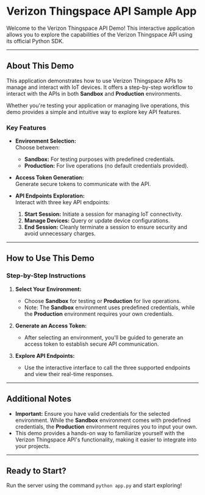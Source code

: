 # Verizon Thingspace API Sample App

Welcome to the Verizon Thingspace API Demo! This interactive application allows you to explore the capabilities of the Verizon Thingspace API using its official Python SDK.

---

## About This Demo

This application demonstrates how to use Verizon Thingspace APIs to manage and interact with IoT devices. It offers a step-by-step workflow to interact with the APIs in both **Sandbox** and **Production** environments.

Whether you're testing your application or managing live operations, this demo provides a simple and intuitive way to explore key API features.

### Key Features

- **Environment Selection:**  
  Choose between:
  - **Sandbox:** For testing purposes with predefined credentials.
  - **Production:** For live operations (no default credentials provided).

- **Access Token Generation:**  
  Generate secure tokens to communicate with the API.

- **API Endpoints Exploration:**  
  Interact with three key API endpoints:
  1. **Start Session:** Initiate a session for managing IoT connectivity.
  2. **Manage Devices:** Query or update device configurations.
  3. **End Session:** Cleanly terminate a session to ensure security and avoid unnecessary charges.

---

## How to Use This Demo

### Step-by-Step Instructions

1. **Select Your Environment:**
   - Choose **Sandbox** for testing or **Production** for live operations.
   - Note: The **Sandbox** environment uses predefined credentials, while the **Production** environment requires your own credentials.

2. **Generate an Access Token:**
   - After selecting an environment, you'll be guided to generate an access token to establish secure API communication.

3. **Explore API Endpoints:**
   - Use the interactive interface to call the three supported endpoints and view their real-time responses.

---

## Additional Notes

- **Important:** Ensure you have valid credentials for the selected environment. While the **Sandbox** environment comes with predefined credentials, the **Production** environment requires you to input your own.
- This demo provides a hands-on way to familiarize yourself with the Verizon Thingspace API's functionality, making it easier to integrate into your projects.

---

## Ready to Start?

Run the server using the command `python app.py` and start exploring!
